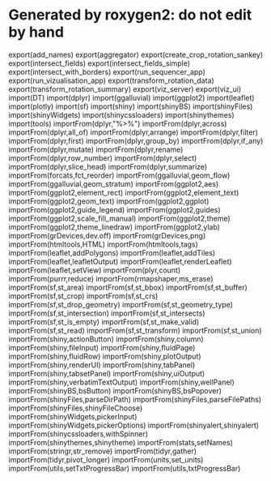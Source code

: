 # Generated by roxygen2: do not edit by hand

export(add_names)
export(aggregator)
export(create_crop_rotation_sankey)
export(intersect_fields)
export(intersect_fields_simple)
export(intersect_with_borders)
export(run_sequencer_app)
export(run_vizualisation_app)
export(transform_rotation_data)
export(transform_rotation_summary)
export(viz_server)
export(viz_ui)
import(DT)
import(dplyr)
import(ggalluvial)
import(ggplot2)
import(leaflet)
import(plotly)
import(sf)
import(shiny)
import(shinyBS)
import(shinyFiles)
import(shinyWidgets)
import(shinycssloaders)
import(shinythemes)
import(tools)
importFrom(dplyr,"%>%")
importFrom(dplyr,across)
importFrom(dplyr,all_of)
importFrom(dplyr,arrange)
importFrom(dplyr,filter)
importFrom(dplyr,first)
importFrom(dplyr,group_by)
importFrom(dplyr,if_any)
importFrom(dplyr,mutate)
importFrom(dplyr,rename)
importFrom(dplyr,row_number)
importFrom(dplyr,select)
importFrom(dplyr,slice_head)
importFrom(dplyr,summarize)
importFrom(forcats,fct_reorder)
importFrom(ggalluvial,geom_flow)
importFrom(ggalluvial,geom_stratum)
importFrom(ggplot2,aes)
importFrom(ggplot2,element_rect)
importFrom(ggplot2,element_text)
importFrom(ggplot2,geom_text)
importFrom(ggplot2,ggplot)
importFrom(ggplot2,guide_legend)
importFrom(ggplot2,guides)
importFrom(ggplot2,scale_fill_manual)
importFrom(ggplot2,theme)
importFrom(ggplot2,theme_linedraw)
importFrom(ggplot2,ylab)
importFrom(grDevices,dev.off)
importFrom(grDevices,png)
importFrom(htmltools,HTML)
importFrom(htmltools,tags)
importFrom(leaflet,addPolygons)
importFrom(leaflet,addTiles)
importFrom(leaflet,leafletOutput)
importFrom(leaflet,renderLeaflet)
importFrom(leaflet,setView)
importFrom(plyr,count)
importFrom(purrr,reduce)
importFrom(rmapshaper,ms_erase)
importFrom(sf,st_area)
importFrom(sf,st_bbox)
importFrom(sf,st_buffer)
importFrom(sf,st_crop)
importFrom(sf,st_crs)
importFrom(sf,st_drop_geometry)
importFrom(sf,st_geometry_type)
importFrom(sf,st_intersection)
importFrom(sf,st_intersects)
importFrom(sf,st_is_empty)
importFrom(sf,st_make_valid)
importFrom(sf,st_read)
importFrom(sf,st_transform)
importFrom(sf,st_union)
importFrom(shiny,actionButton)
importFrom(shiny,column)
importFrom(shiny,fileInput)
importFrom(shiny,fluidPage)
importFrom(shiny,fluidRow)
importFrom(shiny,plotOutput)
importFrom(shiny,renderUI)
importFrom(shiny,tabPanel)
importFrom(shiny,tabsetPanel)
importFrom(shiny,uiOutput)
importFrom(shiny,verbatimTextOutput)
importFrom(shiny,wellPanel)
importFrom(shinyBS,bsButton)
importFrom(shinyBS,bsPopover)
importFrom(shinyFiles,parseDirPath)
importFrom(shinyFiles,parseFilePaths)
importFrom(shinyFiles,shinyFileChoose)
importFrom(shinyWidgets,pickerInput)
importFrom(shinyWidgets,pickerOptions)
importFrom(shinyalert,shinyalert)
importFrom(shinycssloaders,withSpinner)
importFrom(shinythemes,shinytheme)
importFrom(stats,setNames)
importFrom(stringr,str_remove)
importFrom(tidyr,gather)
importFrom(tidyr,pivot_longer)
importFrom(units,set_units)
importFrom(utils,setTxtProgressBar)
importFrom(utils,txtProgressBar)
